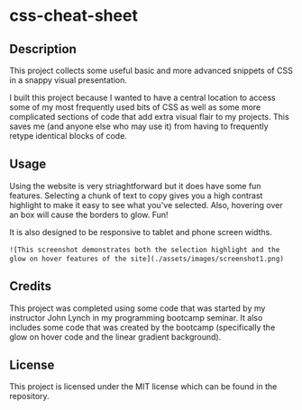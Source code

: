 # css-cheat-sheet

## Description

This project collects some useful basic and more advanced snippets of CSS in a snappy visual presentation.

I built this project because I wanted to have a central location to access some of my most frequently used bits of CSS as well as some more complicated sections of code that add extra visual flair to my projects. This saves me (and anyone else who may use it) from having to frequently retype identical blocks of code.


## Usage

Using the website is very striaghtforward but it does have some fun features. Selecting a chunk of text to copy gives you a high contrast highlight to make it easy to see what you've selected. Also, hovering over an box will cause the borders to glow. Fun! 

It is also designed to be responsive to tablet and phone screen widths. 

    ![This screenshot demonstrates both the selection highlight and the glow on hover features of the site](./assets/images/screenshot1.png)


## Credits

This project was completed using some code that was started by my instructor John Lynch in my programming bootcamp seminar. It also includes some code that was created by the bootcamp (specifically the glow on hover code and the linear gradient background).

## License

This project is licensed under the MIT license which can be found in the repository.